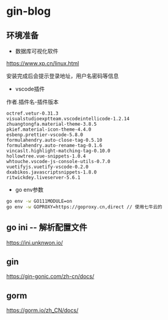 # gin-blog

## 环境准备
- 数据库可视化软件

https://www.xp.cn/linux.html

安装完成后会提示登录地址，用户名密码等信息

- vscode插件

作者.插件名-插件版本
```text
octref.vetur-0.31.3
visualstudioexptteam.vscodeintellicode-1.2.14
zhuangtongfa.material-theme-3.8.5
pkief.material-icon-theme-4.4.0
esbenp.prettier-vscode-5.8.0
formulahendry.auto-close-tag-0.5.10
formulahendry.auto-rename-tag-0.1.6
vincaslt.highlight-matching-tag-0.10.0
hollowtree.vue-snippets-1.0.4
whtouche.vscode-js-console-utils-0.7.0
vuetifyjs.vuetify-vscode-0.2.0
dxabikos.javascriptsnippets-1.8.0
ritwickdey.liveserver-5.6.1
```
- go env参数
```bash
go env -w GO111MODULE=on
go env -w GOPROXY=https://goproxy.cn,direct // 使用七牛云的
```

## go ini -- 解析配置文件

https://ini.unknwon.io/

## gin 

https://gin-gonic.com/zh-cn/docs/

## gorm

https://gorm.io/zh_CN/docs/